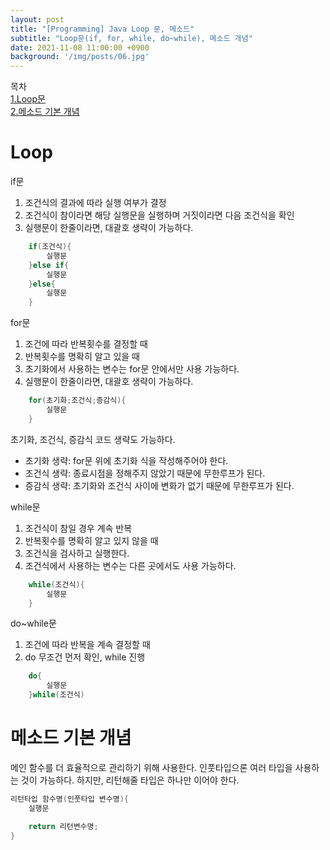 ```yaml
---
layout: post
title: "[Programming] Java Loop 문, 메소드"
subtitle: "Loop문(if, for, while, do~while), 메소드 개념"
date: 2021-11-08 11:00:00 +0900
background: '/img/posts/06.jpg'
---
```


목차  
[1.Loop문](#Loop)  
[2.메소드 기본 개념](#메소드-기본-개념)  

# Loop
if문
1. 조건식의 결과에 따라 실행 여부가 결정
2. 조건식이 참이라면 해당 실행문을 실행하며 거짓이라면 다음 조건식을 확인
3. 실행문이 한줄이라면, 대괄호 생략이 가능하다.
``` java
    if(조건식){
        실행문
    }else if{
        실행문
    }else{
        실행문
    }
```

for문
1. 조건에 따라 반복횟수를 결정할 때
2. 반복횟수를 명확히 알고 있을 때
3. 초기화에서 사용하는 변수는 for문 안에서만 사용 가능하다.
4. 실행문이 한줄이라면, 대괄호 생략이 가능하다.
``` java
    for(초기화;조건식;증감식){
        실행문
    }
```

초기화, 조건식, 증감식 코드 생략도 가능하다.
- 초기화 생략: for문 위에 초기화 식을 작성해주어야 한다.
- 조건식 생략: 종료시점을 정해주지 않았기 때문에 무한루프가 된다.
- 증감식 생략: 초기화와 조건식 사이에 변화가 없기 때문에 무한루프가 된다.

while문
1. 조건식이 참일 경우 계속 반복
2. 반복횟수를 명확히 알고 있지 않을 때
3. 조건식을 검사하고 실행한다.
4. 조건식에서 사용하는 변수는 다른 곳에서도 사용 가능하다.
``` java
    while(조건식){
        실행문
    }
```
do~while문
1. 조건에 따라 반복을 계속 결정할 때
2. do 무조건 먼저 확인, while 진행

``` java
    do{
        실행문
    }while(조건식)
```

# 메소드 기본 개념
메인 함수를 더 효율적으로 관리하기 위해 사용한다. 인풋타입으론 여러 타입을 사용하는 것이 가능하다. 하지만, 리턴해줄 타입은 하나만 이어야 한다.

```java
리턴타입 함수명(인풋타입 변수명){
    실행문

    return 리턴변수명;
}
```